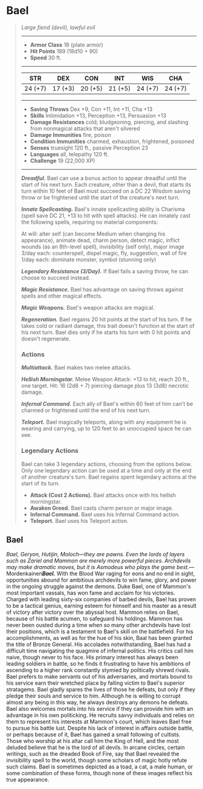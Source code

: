 # Bael
>*Large fiend (devil), lawful evil*
>___
>- **Armor Class** 18 (plate armor)
>- **Hit Points** 189 (18d10 + 90)
>- **Speed** 30 ft.
>___
>|STR|DEX|CON|INT|WIS|CHA|
>|:---:|:---:|:---:|:---:|:---:|:---:|
>|24 (+7)|17 (+3)|20 (+5)|21 (+5)|24 (+7)|24 (+7)|
>___
>- **Saving Throws** Dex +9, Con +11, Int +11, Cha +13
>- **Skills** Intimidation +13, Perception +13, Persuasion +13
>- **Damage Resistances** cold; bludgeoning, piercing, and slashing from nonmagical attacks that aren't silvered
>- **Damage Immunities** fire, poison
>- **Condition Immunities** charmed, exhaustion, frightened, poisoned
>- **Senses** truesight 120 ft., passive Perception 23
>- **Languages** all, telepathy 120 ft.
>- **Challenge** 19 (22,000 XP)
>___
>***Dreadful.*** Bael can use a bonus action to appear dreadful until the start of his next turn. Each creature, other than a devil, that starts its turn within 10 feet of Bael must succeed on a DC 22 Wisdom saving throw or be frightened until the start of the creature's next turn.  
>
>***Innate Spellcasting.*** Bael's innate spellcasting ability is Charisma (spell save DC 21, +13 to hit with spell attacks). He can innately cast the following spells, requiring no material components:  
>
>At will: alter self (can become Medium when changing his appearance), animate dead, charm person, detect magic, inflict wounds (as an 8th-level spell), invisibility (self only), major image  
>3/day each: counterspell, dispel magic, fly, suggestion, wall of fire  
>1/day each: dominate monster, symbol (stunning only)  
>
>
>***Legendary Resistance (3/Day).*** If Bael fails a saving throw, he can choose to succeed instead.  
>
>***Magic Resistance.*** Bael has advantage on saving throws against spells and other magical effects.  
>
>***Magic Weapons.*** Bael's weapon attacks are magical.  
>
>***Regeneration.*** Bael regains 20 hit points at the start of his turn. If he takes cold or radiant damage, this trait doesn't function at the start of his next turn. Bael dies only if he starts his turn with 0 hit points and doesn't regenerate.  
>
>### Actions
>***Multiattack.*** Bael makes two melee attacks.  
>
>***Hellish Morningstar.*** Melee Weapon Attack: +13 to hit, reach 20 ft., one target. Hit: 16 (2d8 + 7) piercing damage plus 13 (3d8) necrotic damage.  
>
>***Infernal Command.*** Each ally of Bael's within 60 feet of him can't be charmed or frightened until the end of his next turn.  
>
>***Teleport.*** Bael magically teleports, along with any equipment he is wearing and carrying, up to 120 feet to an unoccupied space he can see.  
>
>### Legendary Actions
>Bael can take 3 legendary actions, choosing from the options below. Only one legendary action can be used at a time and only at the end of another creature's turn. Bael regains spent legendary actions at the start of its turn.
>
>- **Attack (Cost 2 Actions).** Bael attacks once with his hellish morningstar.
>- **Awaken Greed.** Bael casts charm person or major image.
>- **Infernal Command.** Bael uses his Infernal Command action.
>- **Teleport.** Bael uses his Teleport action.
## Bael
*Bael, Geryon, Hutijin, Moloch—they are pawns. Even the lords of layers such as Zariel and Mammon are merely more powerful pieces. Archdevils may make dramatic moves, but it is Asmodeus who plays the game best.*— Mordenkainen***Bael.*** With the Blood War raging for eons and no end in sight, opportunities abound for ambitious archdevils to win fame, glory, and power in the ongoing struggle against the demons. Duke Bael, one of Mammon's most important vassals, has won fame and acclaim for his victories. Charged with leading sixty-six companies of barbed devils, Bael has proven to be a tactical genius, earning esteem for himself and his master as a result of victory after victory over the abyssal host. Mammon relies on Bael, because of his battle acumen, to safeguard his holdings. Mammon has never been ousted during a time when so many other archdevils have lost their positions, which is a testament to Bael's skill on the battlefield.
For his accomplishments, as well as for the hue of his skin, Baal has been granted the title of Bronze General. His accolades notwithstanding, Bael has had a difficult time navigating the quagmire of infernal politics. His critics call him naive, though never to his face. His primary interest has always been leading soldiers in battle, so he finds it frustrating to have his ambitions of ascending to a higher rank constantly stymied by politically shrewd rivals.
Bael prefers to make servants out of his adversaries, and mortals bound to his service earn their wretched place by falling victim to Bael's superior stratagems. Bael gladly spares the lives of those he defeats, but only if they pledge their souls and service to him. Although he is willing to corrupt almost any being in this way, he always destroys any demons he defeats.
Bael also welcomes mortals into his service if they can provide him with an advantage in his own politicking. He recruits savvy individuals and relies on them to represent his interests at Mammon's court, which leaves Bael free to pursue his battle lust.
Despite his lack of interest in affairs outside battle, or perhaps because of it, Bael has gained a small following of cultists. Those who worship at his altar call him the King of Hell, and the most deluded believe that he is the lord of all devils. In arcane circles, certain writings, such as the dreaded Book of Fire, say that Bael revealed the invisibility spell to the world, though some scholars of magic hotly refute such claims. Bael is sometimes depicted as a toad, a cat, a male human, or some combination of these forms, though none of these images reflect his true appearance.
